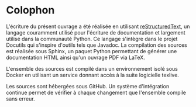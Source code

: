 # Colophon

L'écriture du présent ouvrage a été réalisée en utilisant [reStructuredText](https://en.wikipedia.org/wiki/ReStructuredText), un langage couramment utilisé pour l'écriture de documentation et largement utilisé dans la communauté Python. Ce langage s'intègre dans le projet Docutils qui s'inspire d'outils tels que Javadoc. La compilation des sources est réalisée sous Sphinx, un paquet Python permettant de générer une documentation HTML ainsi qu'un ouvrage PDF via LaTeX.

L'ensemble des sources est compilé dans un environnement isolé sous Docker en utilisant un service donnant accès à la suite logicielle texlive.

Les sources sont hébergées sous GitHub. Un système d'intégration continue permet de vérifier à chaque changement que l'ensemble compile sans erreur.
